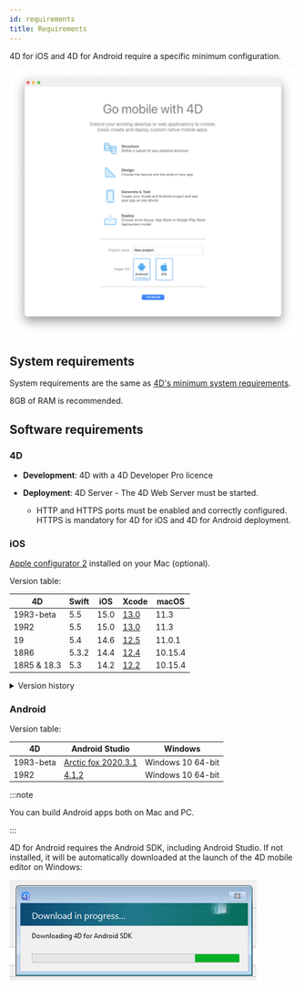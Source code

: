 ```yaml
---
id: requirements
title: Requirements
---
```


4D for iOS and 4D for Android require a specific minimum configuration.

![Welcome page](img/welcome-page.png)


## System requirements

System requirements are the same as [4D's minimum system requirements](https://us.4d.com/product-download/Feature-Release).

8GB of RAM is recommended.


## Software requirements

### 4D

- **Development**: 4D with a 4D Developer Pro licence

- **Deployment**: 4D Server - The 4D Web Server must be started.
	- HTTP and HTTPS ports must be enabled and correctly configured. HTTPS is mandatory for 4D for iOS and 4D for Android deployment.


### iOS

[Apple configurator 2](https://itunes.apple.com/us/app/apple-configurator-2/id1037126344) installed on your Mac (optional). 

Version table:

| 4D | Swift | iOS | Xcode | macOS |
|---|---|---|---|---|
| 19R3-beta   | 5.5   | 15.0 | [13.0](https://developer.apple.com/services-account/download?path=/Developer_Tools/Xcode_13/Xcode_13.xip) | 11.3 |
| 19R2         | 5.5   | 15.0 | [13.0](https://developer.apple.com/services-account/download?path=/Developer_Tools/Xcode_13/Xcode_13.xip) | 11.3 | 
| 19  | 5.4| 14.6 | [12.5](https://developer.apple.com/services-account/download?path=/Developer_Tools/Xcode_12.5/Xcode_12.5.xip) | 11.0.1 |  
| 18R6  | 5.3.2| 14.4 | [12.4](https://developer.apple.com/services-account/download?path=/Developer_Tools/Xcode_12.4/Xcode_12.4.xip) | 10.15.4 |
| 18R5 & 18.3  | 5.3 | 14.2 | [12.2](https://developer.apple.com/services-account/download?path=/Developer_Tools/Xcode_12.2/Xcode_12.2.xip) | 10.15.4 |

<details><summary>Version history</summary>

| 4D | Swift | iOS | Xcode | macOS |
|---|---|---|---|---|
| 18R4  | 5.3 | 14.0| 12.0|10.15.4|
| 18R3  | 5.2.4 | 13.5|11.5|10.15.2|
| 18.2  | 5.2 | 13.4|11.4|10.15.2|
| 18.1  | 5.1.3 | 13.3| 11.3.1 | 10.14.4 |
| 18R2  | 5.1.3 | 13.3| 11.3.1 | 10.14.4 |
| 18  | 5.1 | 13.2| 11.2 | 10.14.4 |
| 17R6  | 5.0 | 12.2 | 10.2.1 | 10.14.4 |
| 17R5  | 4.2.1 | 12.2 | 10.2 | 10.14.3 |
| 17R4  | 4.2.1 | 12 | 10.1 | 10.13.6 |
| 17R3  | 4.2 | 12 | 10.0 | 10.13.6 |
| 17R2 | 4.1.2| 11.4 | 9.4 | 10.13.2 |
| 17R2 | 4.1| 11.3 | 9.3.1 | 10.13.2 |
</details>

### Android

Version table:

| 4D | Android Studio| Windows |
|---|---|---|
| 19R3-beta | [Arctic fox 2020.3.1](https://developer.android.com/studio/archive) | Windows 10 64-bit |
| 19R2 | [4.1.2](https://developer.android.com/studio/archive) | Windows 10 64-bit |

:::note

You can build Android apps both on Mac and PC.

:::

4D for Android requires the Android SDK, including Android Studio. If not installed, it will be automatically downloaded at the launch of the 4D mobile editor on Windows:

![sdk](img/install-android.png)








